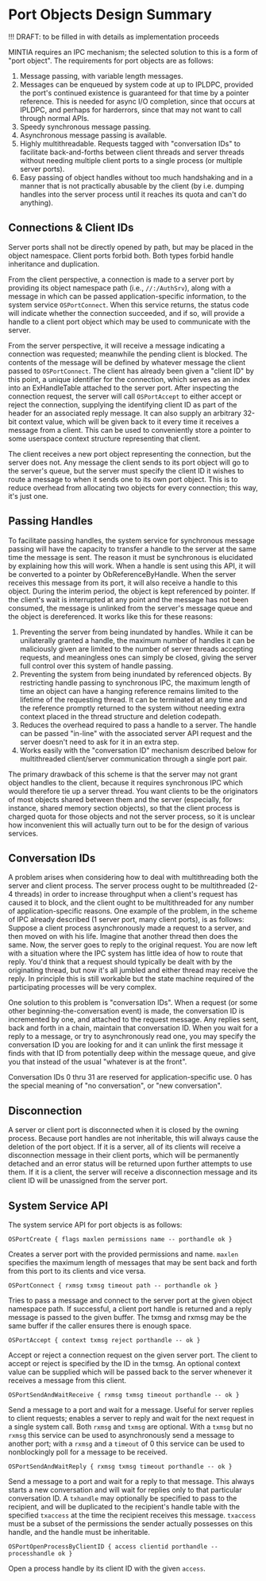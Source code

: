 # Port Objects Design Summary

!!! DRAFT: to be filled in with details as implementation proceeds

MINTIA requires an IPC mechanism; the selected solution to this is a form of "port object". The requirements for port objects are as follows:

1. Message passing, with variable length messages.
2. Messages can be enqueued by system code at up to IPLDPC, provided the port's continued existence is guaranteed for that time by a pointer reference. This is needed for async I/O completion, since that occurs at IPLDPC, and perhaps for harderrors, since that may not want to call through normal APIs.
3. Speedy synchronous message passing.
4. Asynchronous message passing is available.
5. Highly multithreadable. Requests tagged with "conversation IDs" to facilitate back-and-forths between client threads and server threads without needing multiple client ports to a single process (or multiple server ports).
6. Easy passing of object handles without too much handshaking and in a manner that is not practically abusable by the client (by i.e. dumping handles into the server process until it reaches its quota and can't do anything).

## Connections & Client IDs

Server ports shall not be directly opened by path, but may be placed in the object namespace. Client ports forbid both. Both types forbid handle inheritance and duplication.

From the client perspective, a connection is made to a server port by providing its object namespace path (i.e., `//:/AuthSrv`), along with a message in which can be passed application-specific information, to the system service `OSPortConnect`. When this service returns, the status code will indicate whether the connection succeeded, and if so, will provide a handle to a client port object which may be used to communicate with the server.

From the server perspective, it will receive a message indicating a connection was requested; meanwhile the pending client is blocked. The contents of the message will be defined by whatever message the client passed to `OSPortConnect`. The client has already been given a "client ID" by this point, a unique identifier for the connection, which serves as an index into an ExHandleTable attached to the server port. After inspecting the connection request, the server will call `OSPortAccept` to either accept or reject the connection, supplying the identifying client ID as part of the header for an associated reply message. It can also supply an arbitrary 32-bit context value, which will be given back to it every time it receives a message from a client. This can be used to conveniently store a pointer to some userspace context structure representing that client.

The client receives a new port object representing the connection, but the server does not. Any message the client sends to its port object will go to the server's queue, but the server must specify the client ID it wishes to route a message to when it sends one to its own port object. This is to reduce overhead from allocating two objects for every connection; this way, it's just one.

## Passing Handles

To facilitate passing handles, the system service for synchronous message passing will have the capacity to transfer a handle to the server at the same time the message is sent. The reason it must be synchronous is elucidated by explaining how this will work. When a handle is sent using this API, it will be converted to a pointer by ObReferenceByHandle. When the server receives this message from its port, it will also receive a handle to this object. During the interim period, the object is kept referenced by pointer. If the client's wait is interrupted at any point and the message has not been consumed, the message is unlinked from the server's message queue and the object is dereferenced. It works like this for these reasons:

1. Preventing the server from being inundated by handles. While it can be unilaterally granted a handle, the maximum number of handles it can be maliciously given are limited to the number of server threads accepting requests, and meaningless ones can simply be closed, giving the server full control over this system of handle passing.
2. Preventing the system from being inundated by referenced objects. By restricting handle passing to synchronous IPC, the maximum length of time an object can have a hanging reference remains limited to the lifetime of the requesting thread. It can be terminated at any time and the reference promptly returned to the system without needing extra context placed in the thread structure and deletion codepath.
3. Reduces the overhead required to pass a handle to a server. The handle can be passed "in-line" with the associated server API request and the server doesn't need to ask for it in an extra step.
4. Works easily with the "conversation ID" mechanism described below for multithreaded client/server communication through a single port pair.

The primary drawback of this scheme is that the server may not grant object handles to the client, because it requires synchronous IPC which would therefore tie up a server thread. You want clients to be the originators of most objects shared between them and the server (especially, for instance, shared memory section objects), so that the client process is charged quota for those objects and not the server process, so it is unclear how inconvenient this will actually turn out to be for the design of various services.

## Conversation IDs

A problem arises when considering how to deal with multithreading both the server and client process. The server process ought to be multithreaded (2-4 threads) in order to increase throughput when a client's request has caused it to block, and the client ought to be multithreaded for any number of application-specific reasons. One example of the problem, in the scheme of IPC already described (1 server port, many client ports), is as follows: Suppose a client process asynchronously made a request to a server, and then moved on with his life. Imagine that another thread then does the same. Now, the server goes to reply to the original request. You are now left with a situation where the IPC system has little idea of how to route that reply. You'd think that a request should typically be dealt with by the originating thread, but now it's all jumbled and either thread may receive the reply. In principle this is still workable but the state machine required of the participating processes will be very complex.

One solution to this problem is "conversation IDs". When a request (or some other beginning-the-conversation event) is made, the conversation ID is incremented by one, and attached to the request message. Any replies sent, back and forth in a chain, maintain that conversation ID. When you wait for a reply to a message, or try to asynchronously read one, you may specify the conversation ID you are looking for and it can unlink the first message it finds with that ID from potentially deep within the message queue, and give you that instead of the usual "whatever is at the front".

Conversation IDs 0 thru 31 are reserved for application-specific use. 0 has the special meaning of "no conversation", or "new conversation".

## Disconnection

A server or client port is disconnected when it is closed by the owning process. Because port handles are not inheritable, this will always cause the deletion of the port object. If it is a server, all of its clients will receive a disconnection message in their client ports, which will be permanently detached and an error status will be returned upon further attempts to use them. If it is a client, the server will receive a disconnection message and its client ID will be unassigned from the server port.

## System Service API

The system service API for port objects is as follows:

    OSPortCreate { flags maxlen permissions name -- porthandle ok }

Creates a server port with the provided permissions and name. `maxlen` specifies the maximum length of messages that may be sent back and forth from this port to its clients and vice versa.

    OSPortConnect { rxmsg txmsg timeout path -- porthandle ok }

Tries to pass a message and connect to the server port at the given object namespace path. If successful, a client port handle is returned and a reply message is passed to the given buffer. The txmsg and rxmsg may be the same buffer if the caller ensures there is enough space.

    OSPortAccept { context txmsg reject porthandle -- ok }

Accept or reject a connection request on the given server port. The client to accept or reject is specified by the ID in the txmsg. An optional context value can be supplied which will be passed back to the server whenever it receives a message from this client.

    OSPortSendAndWaitReceive { rxmsg txmsg timeout porthandle -- ok }

Send a message to a port and wait for a message. Useful for server replies to client requests; enables a server to reply and wait for the next request in a single system call. Both `rxmsg` and `txmsg` are optional. With a `txmsg` but no `rxmsg` this service can be used to asynchronously send a message to another port; with a `rxmsg` and a `timeout` of 0 this service can be used to nonblockingly poll for a message to be received.

    OSPortSendAndWaitReply { rxmsg txmsg timeout porthandle -- ok }

Send a message to a port and wait for a reply to that message. This always starts a new conversation and will wait for replies only to that particular conversation ID. A `txhandle` may optionally be specified to pass to the recipient, and will be duplicated to the recipient's handle table with the specified `txaccess` at the time the recipient receives this message. `txaccess` must be a subset of the permissions the sender actually possesses on this handle, and the handle must be inheritable.

    OSPortOpenProcessByClientID { access clientid porthandle -- processhandle ok }

Open a process handle by its client ID with the given `access`.